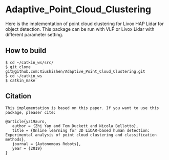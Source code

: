 # Adaptive_Point_Cloud_Clustering
Here is the implementation of point cloud clustering for Livox HAP Lidar for object detection. This package can be run with VLP or Livox Lidar with different parameter setting. 

## How to build ##
```
$ cd ~/catkin_ws/src/
$ git clone git@github.com:Xiushishen/Adaptive_Point_Cloud_Clustering.git
$ cd ~/catkin_ws
$ catkin_make
```

## Citation ##
```
This implementation is based on this paper. If you want to use this package, pleaser cite:

@article{yz19auro,
   author = {Zhi Yan and Tom Duckett and Nicola Bellotto},
   title = {Online learning for 3D LiDAR-based human detection: Experimental analysis of point cloud clustering and classification methods},
   journal = {Autonomous Robots},
   year = {2019}
}
```
